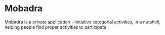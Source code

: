 # Mobadra
Mobadra is a private application - initiative categorial activities, in a nutshell, helping people find proper activities to participate
